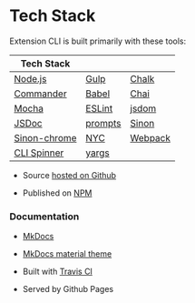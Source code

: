 # Tech Stack


Extension CLI is built primarily with these tools:

| Tech Stack | | |
| --- | --- | --- |
| [Node.js][0] | [Gulp][1] | [Chalk][2] |
| [Commander][3] | [Babel][4] | [Chai][5] |
| [Mocha][6] | [ESLint][7] | [jsdom][8] |
| [JSDoc][9] | [prompts][10] | [Sinon][11] | 
| [Sinon-chrome][16] | [NYC][12] | [Webpack][13] |  
| [CLI Spinner][14] | [yargs][15] | | 

- Source [hosted on Github](https://github.com/MobileFirstLLC/extension-cli)

- Published on [NPM](https://www.npmjs.com/package/extension-cli)

### Documentation

- [MkDocs](https://www.mkdocs.org/)

- [MkDocs material theme](https://squidfunk.github.io/mkdocs-material/)

- Built with [Travis CI](https://travis-ci.org/MobileFirstLLC/extension-cli)

- Served by Github Pages

[0]: https://nodejs.org/en/
[1]: https://gulpjs.com/
[2]: https://www.npmjs.com/package/chalk
[3]: https://www.npmjs.com/package/commander
[4]: https://babeljs.io/
[5]: https://www.chaijs.com/
[6]: https://mochajs.org/
[7]: https://eslint.org/
[8]: https://github.com/jsdom/jsdom
[9]: https://jsdoc.app/
[10]: https://www.npmjs.com/package/prompts
[11]: https://sinonjs.org/
[12]: https://www.npmjs.com/package/nyc
[13]: https://webpack.js.org/
[14]: https://www.npmjs.com/package/cli-spinner
[15]: https://www.npmjs.com/package/yargs
[16]: https://github.com/acvetkov/sinon-chrome
